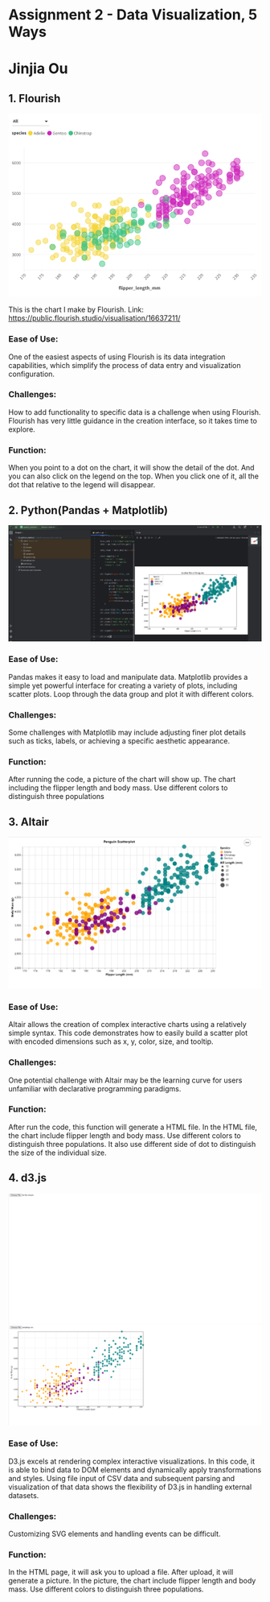 # Assignment 2 - Data Visualization, 5 Ways
# Jinjia Ou

## 1. Flourish
![](img/penglings_Flourish.png)

This is the chart I make by Flourish.
Link: https://public.flourish.studio/visualisation/16637211/
### Ease of Use:
One of the easiest aspects of using Flourish is its data integration capabilities,
which simplify the process of data entry and visualization configuration.

### Challenges:
How to add functionality to specific data is a challenge when using Flourish.
Flourish has very little guidance in the creation interface, so it takes time to explore.

### Function:
When you point to a dot on the chart, it will show the detail of the dot.
And you can also click on the legend on the top. When you click one of it,
all the dot that relative to the legend will disappear.

## 2. Python(Pandas + Matplotlib)
![](img/penglings_python.png)

### Ease of Use:
Pandas makes it easy to load and manipulate data.
Matplotlib provides a simple yet powerful interface for creating a variety of plots, including scatter plots.
Loop through the data group and plot it with different colors.

### Challenges:
Some challenges with Matplotlib may include adjusting finer plot details such as ticks, labels, or achieving a specific aesthetic appearance.

### Function:
After running the code, a picture of the chart will show up.
The chart including the flipper length and body mass. Use different colors to distinguish three populations

## 3. Altair
![](img/penglings_Altair.png)

### Ease of Use:
Altair allows the creation of complex interactive charts using a relatively simple syntax.
This code demonstrates how to easily build a scatter plot with encoded dimensions such as x, y, color, size, and tooltip.

### Challenges:
One potential challenge with Altair may be the learning curve for users unfamiliar with declarative programming paradigms.

### Function:
After run the code, this function will generate a HTML file.
In the HTML file, the chart include flipper length and body mass.
Use different colors to distinguish three populations.
It also use different side of dot to distinguish the size of the individual size.

## 4. d3.js
![](img/penglings_d3(1).png)
![](img/penglings_d3(2).png)

### Ease of Use:
D3.js excels at rendering complex interactive visualizations.
In this code, it is able to bind data to DOM elements and dynamically apply transformations and styles.
Using file input of CSV data and subsequent parsing and visualization of that data shows the flexibility of D3.js in handling external datasets.

### Challenges:
Customizing SVG elements and handling events can be difficult.

### Function:
In the HTML page, it will ask you to upload a file.
After upload, it will generate a picture.
In the picture, the chart include flipper length and body mass.
Use different colors to distinguish three populations.

##